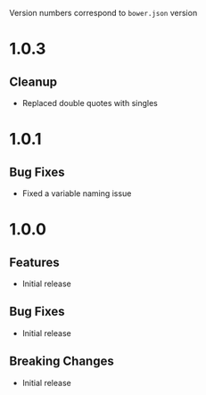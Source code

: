 Version numbers correspond to `bower.json` version

# 1.0.3

## Cleanup

- Replaced double quotes with singles

# 1.0.1

## Bug Fixes

- Fixed a variable naming issue

# 1.0.0

## Features

- Initial release

## Bug Fixes

- Initial release

## Breaking Changes

- Initial release
